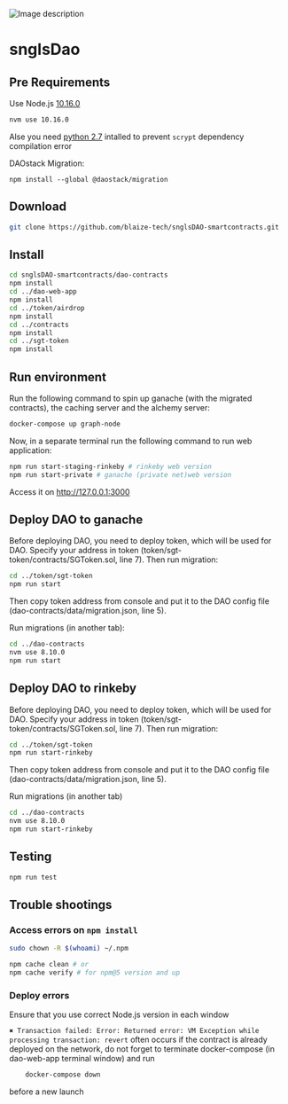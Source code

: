 ![Image description](https://github.com/SingularDTV/snglsDAO-whitepaper/blob/master/images/logo.png?raw=true)

# snglsDao

## Pre Requirements

Use Node.js [10.16.0](https://itnext.io/nvm-the-easiest-way-to-switch-node-js-environments-on-your-machine-in-a-flash-17babb7d5f1b)

```sh
nvm use 10.16.0
```

Alse you need [python 2.7](https://www.python.org/downloads/) intalled to prevent `scrypt` dependency compilation error

DAOstack Migration:

```
npm install --global @daostack/migration
```

## Download

```sh
git clone https://github.com/blaize-tech/snglsDAO-smartcontracts.git
```

## Install

```sh
cd snglsDAO-smartcontracts/dao-contracts
npm install
cd ../dao-web-app
npm install
cd ../token/airdrop
npm install
cd ../contracts
npm install
cd ../sgt-token
npm install
```

## Run environment

Run the following command to spin up ganache (with the migrated contracts), the caching server and the alchemy server:

```sh
docker-compose up graph-node
```

Now, in a separate terminal run the following command to run web application:

```sh
npm run start-staging-rinkeby # rinkeby web version
npm run start-private # ganache (private net)web version
```

Access it on http://127.0.0.1:3000

## Deploy DAO to ganache

Before deploying DAO, you need to deploy token, which will be used for DAO.
Specify your address in token (token/sgt-token/contracts/SGToken.sol, line 7).
Then run migration:

```sh
cd ../token/sgt-token
npm run start
```

Then copy token address from console and put it to the DAO config file (dao-contracts/data/migration.json, line 5).

Run migrations (in another tab):

```sh
cd ../dao-contracts
nvm use 8.10.0
npm run start
```

## Deploy DAO to rinkeby

Before deploying DAO, you need to deploy token, which will be used for DAO.
Specify your address in token (token/sgt-token/contracts/SGToken.sol, line 7).
Then run migration:

```sh
cd ../token/sgt-token
npm run start-rinkeby
```

Then copy token address from console and put it to the DAO config file (dao-contracts/data/migration.json, line 5).

Run migrations (in another tab)

```sh
cd ../dao-contracts
nvm use 8.10.0
npm run start-rinkeby
```

## Testing

```sh
npm run test
```

## Trouble shootings

### Access errors on `npm install`

```sh
sudo chown -R $(whoami) ~/.npm
```

```sh
npm cache clean # or
npm cache verify # for npm@5 version and up
```

### Deploy errors

Ensure that you use correct Node.js version in each window

`✖ Transaction failed: Error: Returned error: VM Exception while processing transaction: revert` often occurs if the contract is already deployed on the network, do not forget to terminate docker-compose (in dao-web-app terminal window) and run

```sh
    docker-compose down
```

before a new launch
